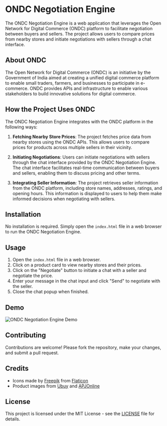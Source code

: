 # ONDC Negotiation Engine

The ONDC Negotiation Engine is a web application that leverages the Open Network for Digital Commerce (ONDC) platform to facilitate negotiation between buyers and sellers. The project allows users to compare prices from nearby stores and initiate negotiations with sellers through a chat interface.

## About ONDC

The Open Network for Digital Commerce (ONDC) is an initiative by the Government of India aimed at creating a unified digital commerce platform to enable small traders, farmers, and businesses to participate in e-commerce. ONDC provides APIs and infrastructure to enable various stakeholders to build innovative solutions for digital commerce.

## How the Project Uses ONDC

The ONDC Negotiation Engine integrates with the ONDC platform in the following ways:

1. **Fetching Nearby Store Prices**: The project fetches price data from nearby stores using the ONDC APIs. This allows users to compare prices for products across multiple sellers in their vicinity.

2. **Initiating Negotiations**: Users can initiate negotiations with sellers through the chat interface provided by the ONDC Negotiation Engine. The chat interface facilitates real-time communication between buyers and sellers, enabling them to discuss pricing and other terms.

3. **Integrating Seller Information**: The project retrieves seller information from the ONDC platform, including store names, addresses, ratings, and opening hours. This information is displayed to users to help them make informed decisions when negotiating with sellers.

## Installation

No installation is required. Simply open the `index.html` file in a web browser to run the ONDC Negotiation Engine.

## Usage

1. Open the `index.html` file in a web browser.
2. Click on a product card to view nearby stores and their prices.
3. Click on the "Negotiate" button to initiate a chat with a seller and negotiate the price.
4. Enter your message in the chat input and click "Send" to negotiate with the seller.
5. Close the chat popup when finished.

## Demo

![ONDC Negotiation Engine Demo](demo.png)

## Contributing

Contributions are welcome! Please fork the repository, make your changes, and submit a pull request.

## Credits

- Icons made by [Freepik](https://www.freepik.com) from [Flaticon](https://www.flaticon.com/)
- Product images from [Ubuy](https://www.ubuy.co.in/) and [APJOnline](https://www.apjonline.com/)

## License

This project is licensed under the MIT License - see the [LICENSE](LICENSE) file for details.
